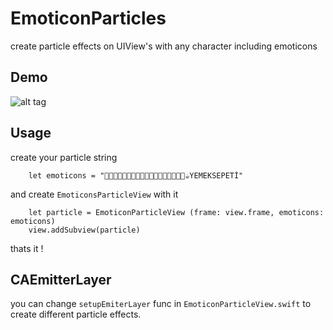 EmoticonParticles
=================

create particle effects on UIView's with any character including emoticons


Demo
----

![alt tag](https://raw.githubusercontent.com/yemeksepeti/EmoticonParticles/master/demo.gif)


Usage
-----

create your particle string

        let emoticons = "🍕🍔🍟🍗🍖🍝🍣🍱🍚🍢🍞🍳🍦🍨🍩🍮🎂🍰☕YEMEKSEPETİ"


and create `EmoticonsParticleView` with it

        let particle = EmoticonParticleView (frame: view.frame, emoticons: emoticons)
        view.addSubview(particle)

thats it !


CAEmitterLayer
--------------

you can change `setupEmiterLayer` func in `EmoticonParticleView.swift` to create different particle effects.
